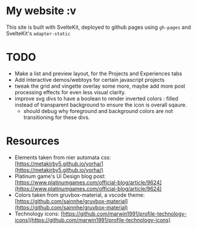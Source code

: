 # My website :v
This site is built with SvelteKit, deployed to github pages using `gh-pages` and SvelteKit's `adapter-static`


# TODO
* Make a list and preview layout, for the Projects and Experiences tabs
* Add interactive demos/webtoys for certain javascript projects
* tweak the grid and vingette overlay some more, maybe add more post processing effects for even less visual clarity.
* improve svg divs to have a boolean to render inverted colors : filled instead of transparent background to ensure the icon is overall sqaure.
  - should debug why foreground and background colors are not transitioning for these divs.

# Resources

* Elements taken from nier automata css: [https://metakirby5.github.io/yorha/](https://metakirby5.github.io/yorha/)
* Platinum game's Ui Design blog post: [https://www.platinumgames.com/official-blog/article/9624](https://www.platinumgames.com/official-blog/article/9624)
* Colors taken from gruvbox-material, a vscode theme: [https://github.com/sainnhe/gruvbox-material](https://github.com/sainnhe/gruvbox-material)
* Technology icons: [https://github.com/marwin1991/profile-technology-icons](https://github.com/marwin1991/profile-technology-icons)
